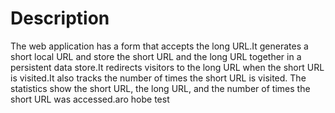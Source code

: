 # Description 
The web application has a form 
that accepts the long URL.It generates a short 
local URL and store the short URL and the long URL 
together in a persistent data store.It redirects 
visitors to the long URL when the short URL is 
visited.It also tracks the number of times the 
short URL is visited. The statistics show the 
short URL, the long URL, and the number of times 
the short URL was accessed.aro hobe test

